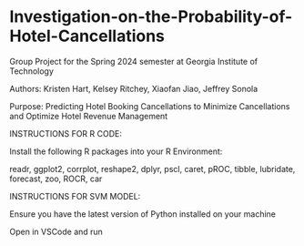 # Investigation-on-the-Probability-of-Hotel-Cancellations


Group Project for the Spring 2024 semester at Georgia Institute of Technology

Authors: Kristen Hart, Kelsey Ritchey, Xiaofan Jiao, Jeffrey Sonola

Purpose: Predicting Hotel Booking Cancellations to Minimize Cancellations and Optimize Hotel Revenue Management

INSTRUCTIONS FOR R CODE:

Install the following R packages into your R Environment:

readr, ggplot2, corrplot, reshape2, dplyr, pscl, caret, pROC, tibble, lubridate, forecast, zoo, ROCR, car

INSTRUCTIONS FOR SVM MODEL:

Ensure you have the latest version of Python installed on your machine

Open in VSCode and run
